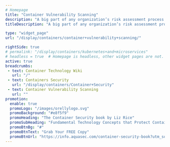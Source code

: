 ```yaml
---
# Homepage
title: "Container Vulnerability Scanning"
description: "A big part of any organization’s risk assessment process is to be aware of and gain visibility into vulnerabilities in the software being used. This page gathers resources about the the importance of container vulnerability scanning including Docker vulnerability scanning and information on various vulnerability scanners."
titleDescription: "A big part of any organization’s risk assessment process is to be aware of and gain visibility into <a href='/display/containers/Container+Vulnerabilities+and+Threats'>vulnerabilities</a> in the software being used. This page gathers resources about the the importance of container vulnerability scanning including <a href='/display/containers/Docker+Architecture'>Docker</a> vulnerability scanning and information on various vulnerability scanners." 

type: "widget_page"
url: "/display/containers/container+vulnerability+scanning/" 

rightSide: true 
# permalink: "/display/containers/kubernetes+and+microservices"
# headless = true  # Homepage is headless, other widget pages are not.
active: true
breadcrumbs:
 - text: Container Technology Wiki
   url: "/"
 - text: Containers Security
   url: "/display/containers/Container+Security"
 - text: Container Vulnerability Scanning
   url: ""
promotion:
  enable: true
  promoLogo: "/images/orellylogo.svg"
  promoBackground: "#e8f5f9"
  promoHeading: "The Container Security book by Liz Rice"
  promoSubHeading: "Fundamental Technology Concepts that Protect Containerized Applications"
  promoBtnBg: "#"
  promoBtnText: "Grab Your FREE Copy"
  promoBtnUrl: "https://info.aquasec.com/container-security-book?utm_source=wiki"
---
```


